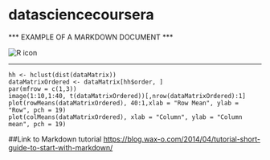 # datasciencecoursera

*** EXAMPLE OF A MARKDOWN DOCUMENT ***

![R icon](https://d1q6f0aelx0por.cloudfront.net/product-logos/87571b58-883f-427b-a52b-b2784a035c6a-r-base.png)

***

    hh <- hclust(dist(dataMatrix))
    dataMatrixOrdered <- dataMatrix[hh$order, ]
    par(mfrow = c(1,3))
    image(1:10,1:40, t(dataMatrixOrdered))[,nrow(dataMatrixOrdered):1] 
    plot(rowMeans(dataMatrixOrdered), 40:1,xlab = "Row Mean", ylab = "Row", pch = 19)
    plot(colMeans(dataMatrixOrdered), xlab = "Column", ylab = "Column mean", pch = 19)

##Link to Markdown tutorial
<https://blog.wax-o.com/2014/04/tutorial-short-guide-to-start-with-markdown/>
